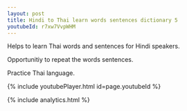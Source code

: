 ```yaml
---
layout: post
title: Hindi to Thai learn words sentences dictionary 5 
youtubeId: r7xw7VvpWHM
---
```

 
 
Helps to learn Thai words and sentences for Hindi speakers.

Opportunitiy to repeat the words sentences. 

Practice Thai language. 
 
{% include youtubePlayer.html id=page.youtubeId %}
 
 
{% include analytics.html %}